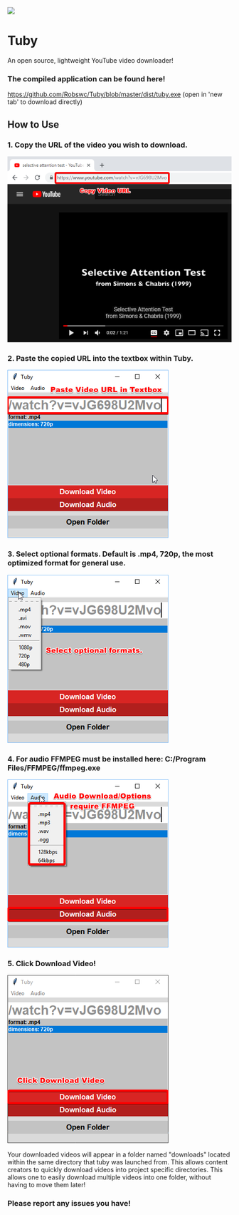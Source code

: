 ![](img/banner.gif)
# Tuby
An open source, lightweight YouTube video downloader!

### The compiled application can be found here!
https://github.com/Robswc/Tuby/blob/master/dist/tuby.exe (open in 'new tab' to download directly)

## How to Use

### 1. Copy the URL of the video you wish to download.
![](img/help/step_1.png)
### 2. Paste the copied URL into the textbox within Tuby.
![](img/help/step_2.png)
### 3. Select optional formats. Default is .mp4, 720p, the most optimized format for general use.
![](img/help/step_3.png)
### 4. For audio FFMPEG must be installed here: C:/Program Files/FFMPEG/ffmpeg.exe
![](img/help/step_4.png)
### 5. Click Download Video!
![](img/help/step_5.png)

Your downloaded videos will appear in a folder named "downloads" located within the same directory that tuby was launched from.  This allows content creators to quickly download videos into project specific directories.  This allows one to easily download multiple videos into one folder, without having to move them later!

### Please report any issues you have!
